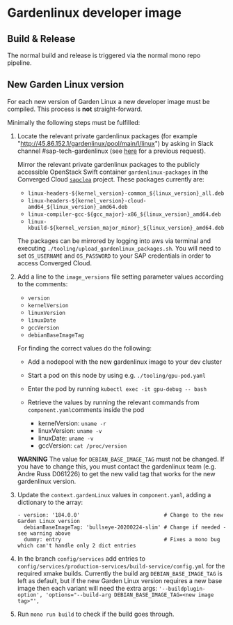 # Gardenlinux developer image

## Build & Release

The normal build and release is triggered via the normal mono repo pipeline.

## New Garden Linux version

For each new version of Garden Linux a new developer image must be compiled.
This process is **not** straight-forward.

Minimally the following steps must be fulfilled:

1. Locate the relevant private gardenlinux packages (for example "http://45.86.152.1/gardenlinux/pool/main/l/linux")
   by asking in Slack channel #sap-tech-gardenlinux (see [here](https://sap-ml.slack.com/archives/CV1SWRHR6/p1629753024011500)
   for a previous request). 
 
   Mirror the relevant private gardenlinux packages to the publicly accessible OpenStack Swift
   container `gardenlinux-packages` in the Converged Cloud [`sapclea`](https://dashboard.eu-de-1.cloud.sap/hcp03/sapclea/home) project.
   These packages currently are:

     - `linux-headers-${kernel_version}-common_${linux_version}_all.deb`
     - `linux-headers-${kernel_version}-cloud-amd64_${linux_version}_amd64.deb`
     - `linux-compiler-gcc-${gcc_major}-x86_${linux_version}_amd64.deb`
     - `linux-kbuild-${kernel_version_major_minor}_${linux_version}_amd64.deb`

   The packages can be mirrored by logging into aws via terminal and executing
   `./tooling/upload_gardenlinux_packages.sh`. You will need to set `OS_USERNAME` and `OS_PASSWORD` to your SAP
   credentials in order to access Converged Cloud.


2. Add a line to the `image_versions` file setting parameter values according to the comments:
   - `version`
   - `kernelVersion`
   - `linuxVersion`
   - `linuxDate`
   - `gccVersion`
   - `debianBaseImageTag`

    For finding the correct values do the following:
    - Add a nodepool with the new gardenlinux image to your dev cluster
    - Start a pod on this node by using e.g. `./tooling/gpu-pod.yaml`
    - Enter the pod by running `kubectl exec -it gpu-debug -- bash`
    - Retrieve the values by running the relevant commands from `component.yaml`comments inside the pod

      - kernelVersion: `uname -r`
      - linuxVersion: `uname -v`
      - linuxDate: `uname -v`
      - gccVersion: `cat /proc/version`

    **WARNING** The value for `DEBIAN_BASE_IMAGE_TAG` must not be changed.
    If you have to change this, you must contact the gardenlinux team (e.g. Andre Russ D061226)
    to get the new valid tag that works for the new gardenlinux version.


3. Update the `context.gardenLinux` values in `component.yaml`, adding a dictionary to the array:
    ```
    - version: '184.0.0'                           # Change to the new Garden Linux version
      debianBaseImageTag: 'bullseye-20200224-slim' # Change if needed - see warning above
      dummy: entry                                 # Fixes a mono bug which can't handle only 2 dict entries
    ```

4. In the branch `config/services` add entries to
  `config/services/production-services/build-service/config.yml` for the required xmake builds.
  Currently the build arg `DEBIAN_BASE_IMAGE_TAG` is left as default, but if the new Garden Linux
  version requires a new base image then each variant will need the extra args:
  `'--buildplugin-option', 'options="--build-arg DEBIAN_BASE_IMAGE_TAG=<new image tag>"', `


5. Run `mono run build` to check if the build goes through.
